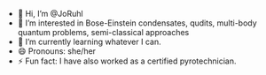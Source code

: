 - 👋 Hi, I’m @JoRuhl
- 👀 I’m interested in Bose-Einstein condensates, qudits, multi-body quantum problems, semi-classical approaches
- 🌱 I’m currently learning whatever I can.
- 😄 Pronouns: she/her
- ⚡ Fun fact: I have also worked as a certified pyrotechnician.

<!---
JoRuhl/JoRuhl is a ✨ special ✨ repository because its `README.md` (this file) appears on your GitHub profile.
You can click the Preview link to take a look at your changes.
--->
